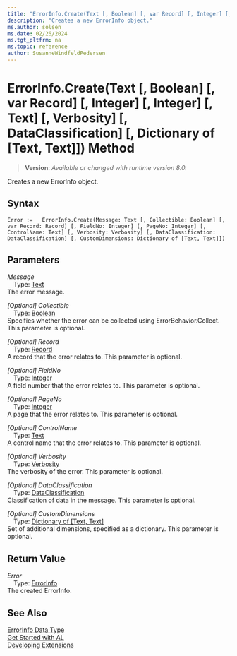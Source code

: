 ```yaml
---
title: "ErrorInfo.Create(Text [, Boolean] [, var Record] [, Integer] [, Integer] [, Text] [, Verbosity] [, DataClassification] [, Dictionary of [Text, Text]]) Method"
description: "Creates a new ErrorInfo object."
ms.author: solsen
ms.date: 02/26/2024
ms.tgt_pltfrm: na
ms.topic: reference
author: SusanneWindfeldPedersen
---
```

[//]: # (START>DO_NOT_EDIT)
[//]: # (IMPORTANT:Do not edit any of the content between here and the END>DO_NOT_EDIT.)
[//]: # (Any modifications should be made in the .xml files in the ModernDev repo.)
# ErrorInfo.Create(Text [, Boolean] [, var Record] [, Integer] [, Integer] [, Text] [, Verbosity] [, DataClassification] [, Dictionary of [Text, Text]]) Method
> **Version**: _Available or changed with runtime version 8.0._

Creates a new ErrorInfo object.


## Syntax
```AL
Error :=   ErrorInfo.Create(Message: Text [, Collectible: Boolean] [, var Record: Record] [, FieldNo: Integer] [, PageNo: Integer] [, ControlName: Text] [, Verbosity: Verbosity] [, DataClassification: DataClassification] [, CustomDimensions: Dictionary of [Text, Text]])
```
## Parameters
*Message*  
&emsp;Type: [Text](../text/text-data-type.md)  
The error message.  

*[Optional] Collectible*  
&emsp;Type: [Boolean](../boolean/boolean-data-type.md)  
Specifies whether the error can be collected using ErrorBehavior.Collect. This parameter is optional.  

*[Optional] Record*  
&emsp;Type: [Record](../record/record-data-type.md)  
A record that the error relates to. This parameter is optional.  

*[Optional] FieldNo*  
&emsp;Type: [Integer](../integer/integer-data-type.md)  
A field number that the error relates to. This parameter is optional.  

*[Optional] PageNo*  
&emsp;Type: [Integer](../integer/integer-data-type.md)  
A page that the error relates to. This parameter is optional.  

*[Optional] ControlName*  
&emsp;Type: [Text](../text/text-data-type.md)  
A control name that the error relates to. This parameter is optional.  

*[Optional] Verbosity*  
&emsp;Type: [Verbosity](../verbosity/verbosity-option.md)  
The verbosity of the error. This parameter is optional.  

*[Optional] DataClassification*  
&emsp;Type: [DataClassification](../dataclassification/dataclassification-option.md)  
Classification of data in the message. This parameter is optional.  

*[Optional] CustomDimensions*  
&emsp;Type: [Dictionary of [Text, Text]](../dictionary/dictionary-data-type.md)  
Set of additional dimensions, specified as a dictionary. This parameter is optional.  


## Return Value
*Error*  
&emsp;Type: [ErrorInfo](errorinfo-data-type.md)  
The created ErrorInfo.


[//]: # (IMPORTANT: END>DO_NOT_EDIT)
## See Also
[ErrorInfo Data Type](errorinfo-data-type.md)  
[Get Started with AL](../../devenv-get-started.md)  
[Developing Extensions](../../devenv-dev-overview.md)  
